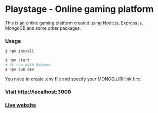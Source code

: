 # Playstage - Online gaming platform

This is an online gaming platform created using Node.js, Express.js, MongoDB and some other packages.

### Usage

```sh
$ npm install
```

```sh
$ npm start
# Or run with Nodemon
$ npm run dev
```

You need to create .env file and specify your MONGO_URI link first

### Visit http://localhost:3000

### [Live website](playstage.up.railway.app)
